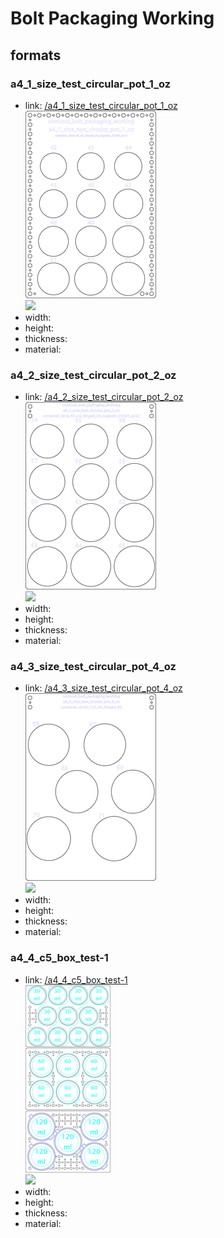 # Bolt Packaging Working


## formats

### a4_1_size_test_circular_pot_1_oz
* link: [/a4_1_size_test_circular_pot_1_oz](a4_1_size_test_circular_pot_1_oz)  
![](a4_1_size_test_circular_pot_1_oz/working_300.png)  
![](a4_1_size_test_circular_pot_1_oz/image_300.jpg)  
* width:   
* height:   
* thickness:   
* material:   
 

### a4_2_size_test_circular_pot_2_oz
* link: [/a4_2_size_test_circular_pot_2_oz](a4_2_size_test_circular_pot_2_oz)  
![](a4_2_size_test_circular_pot_2_oz/working_300.png)  
![](a4_2_size_test_circular_pot_2_oz/image_300.jpg)  
* width:   
* height:   
* thickness:   
* material:   
 

### a4_3_size_test_circular_pot_4_oz
* link: [/a4_3_size_test_circular_pot_4_oz](a4_3_size_test_circular_pot_4_oz)  
![](a4_3_size_test_circular_pot_4_oz/working_300.png)  
![](a4_3_size_test_circular_pot_4_oz/image_300.jpg)  
* width:   
* height:   
* thickness:   
* material:   
 

### a4_4_c5_box_test-1
* link: [/a4_4_c5_box_test-1](a4_4_c5_box_test-1)  
![](a4_4_c5_box_test-1/working_300.png)  
![](a4_4_c5_box_test-1/image_300.jpg)  
* width:   
* height:   
* thickness:   
* material:   
 
